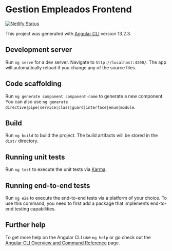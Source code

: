 # Gestion Empleados Frontend

<!-- [![Netlify Status](https://api.netlify.com/api/v1/badges/310fbc64-3a93-467d-97ed-db47285dd26a/deploy-status)](https://app.netlify.com/sites/ang-employee-manager/deploys) -->
[![Netlify Status](https://api.netlify.com/api/v1/badges/310fbc64-3a93-467d-97ed-db47285dd26a/deploy-status)](https://ang-employee-manager.netlify.app)


This project was generated with [Angular CLI](https://github.com/angular/angular-cli) version 13.2.3.

## Development server

Run `ng serve` for a dev server. Navigate to `http://localhost:4200/`. The app will automatically reload if you change any of the source files.

## Code scaffolding

Run `ng generate component component-name` to generate a new component. You can also use `ng generate directive|pipe|service|class|guard|interface|enum|module`.

## Build

Run `ng build` to build the project. The build artifacts will be stored in the `dist/` directory.

## Running unit tests

Run `ng test` to execute the unit tests via [Karma](https://karma-runner.github.io).

## Running end-to-end tests

Run `ng e2e` to execute the end-to-end tests via a platform of your choice. To use this command, you need to first add a package that implements end-to-end testing capabilities.

## Further help

To get more help on the Angular CLI use `ng help` or go check out the [Angular CLI Overview and Command Reference](https://angular.io/cli) page.
